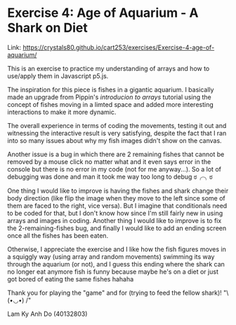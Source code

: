 # Exercise 4: Age of Aquarium - A Shark on Diet

Link: https://crystals80.github.io/cart253/exercises/Exercise-4-age-of-aquarium/

This is an exercise to practice my understanding of arrays and how to use/apply them in Javascript p5.js.

The inspiration for this piece is fishes in a gigantic aquarium. I basically made an upgrade from Pippin's <i>introducion to arrays</i> tutorial using the concept of fishes moving in a limted space and added more interesting interactions to make it more dynamic.

The overall experience in terms of coding the movements, testing it out and witnessing the interactive result is very satisfying, despite the fact that I ran into so many issues about why my fish images didn't show on the canvas.

Another issue is a bug in which there are 2 remaining fishes that cannot be removed by a mouse click no matter what and it even says error in the console but there is no error in my code (not for me anyway...). So a lot of debugging was done and man it took me way too long to debug ಠ╭╮ಠ

One thing I would like to improve is having the fishes and shark change their body direction (like flip the image when they move to the left since some of them are faced to the right, vice versa). But I imagine that conditionals need to be coded for that, but I don't know how since I'm still fairly new in using arrays and images in coding. Another thing I would like to improve is to fix the 2-remaining-fishes bug, and finally I would like to add an ending screen once all the fishes has been eaten.

Otherwise, I appreciate the exercise and I like how the fish figures moves in a squiggly way (using array and random movements) swimming its way through the aquarium (or not), and I guess this ending where the shark can no longer eat anymore fish is funny because maybe he's on a diet or just got bored of eating the same fishes hahaha

Thank you for playing the "game" and for (trying to feed the fellow shark)! "\ (•◡•) /"

Lam Ky Anh Do
(40132803)
